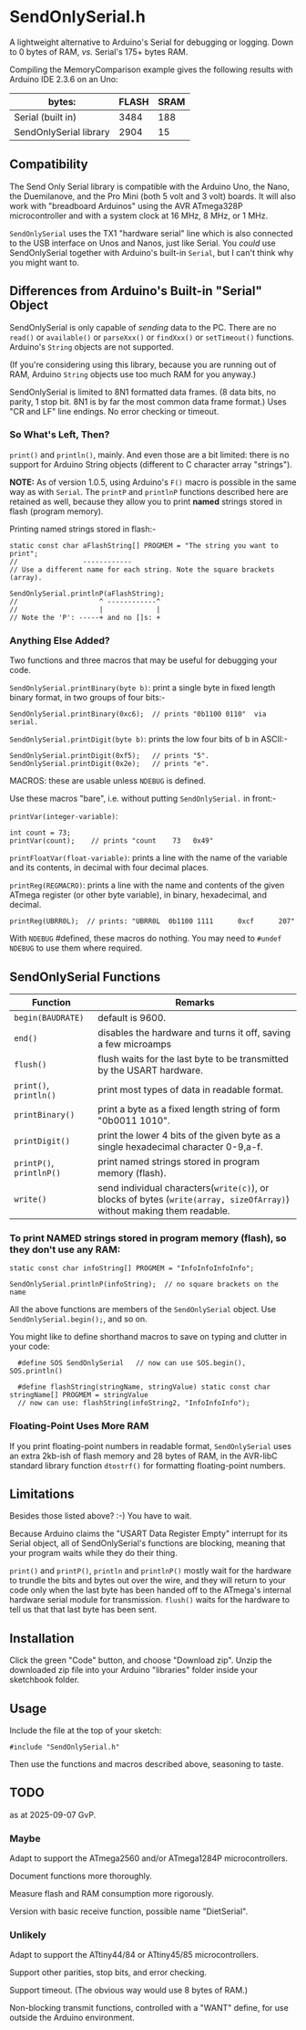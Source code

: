 # SendOnlySerial.h

A lightweight alternative to Arduino's Serial for debugging or logging. Down to 0 bytes of RAM, *vs.* Serial's 175+ bytes RAM.

Compiling the MemoryComparison example gives the following results with Arduino IDE 2.3.6 on an Uno:


|        bytes:        |FLASH|SRAM|
|----------------------|-----|----|
|Serial (built in)     |3484 | 188|
|SendOnlySerial library|2904 |  15|


## Compatibility

The Send Only Serial library is compatible with the Arduino Uno, the Nano, the Duemilanove, and the Pro Mini (both 5 volt and 3 volt) boards. It will also work with "breadboard Arduinos" using the AVR ATmega328P microcontroller and with a system clock at 16 MHz, 8 MHz, or 1 MHz.

`SendOnlySerial` uses the TX1 "hardware serial" line which is also connected to the USB interface on Unos and Nanos, just like Serial.  You *could* use SendOnlySerial together with Arduino's built-in `Serial`, but I can't think why you might want to.


## Differences from Arduino's Built-in "Serial" Object

SendOnlySerial is only capable of *sending* data to the PC. There are no `read()` or `available()` or `parseXxx()` or `findXxx()` or `setTimeout()` functions. Arduino's `String` objects are not supported.

(If you're considering using this library, because you are running out of RAM, Arduino `String` objects use too much RAM for you anyway.)

SendOnlySerial is limited to 8N1 formatted data frames. (8 data bits, no parity, 1 stop bit. 8N1 is by far the most common data frame format.) Uses "CR and LF" line endings. No error checking or timeout.

### So What's Left, Then?

`print()` and `println()`, mainly. And even those are a bit limited: there is no support for Arduino String objects (different to C character array "strings").

**NOTE:** As of version 1.0.5, using Arduino's `F()` macro is possible in the same way as with `Serial`. The `printP` and `printlnP` functions described here are retained as well, because they allow you to print **named** strings stored in flash (program memory).

Printing named strings stored in flash:-


    static const char aFlashString[] PROGMEM = "The string you want to print";
    //                ------------
    // Use a different name for each string. Note the square brackets (array).

    SendOnlySerial.printlnP(aFlashString);
    //                    ^ ------------^
    //                    |             |
    // Note the 'P': -----+ and no []s: +


### Anything Else Added?

Two functions and three macros that may be useful for debugging your code.

`SendOnlySerial.printBinary(byte b)`: print a single byte in fixed length binary format, in two groups of four bits:-

    SendOnlySerial.printBinary(0xc6);  // prints "0b1100 0110"  via serial.

`SendOnlySerial.printDigit(byte b)`: prints the low four bits of b in ASCII:-

    SendOnlySerial.printDigit(0xf5);   // prints "5".
    SendOnlySerial.printDigit(0x2e);   // prints "e".


MACROS: these are usable unless `NDEBUG` is defined.

Use these macros "bare", i.e. without putting `SendOnlySerial.` in front:-

`printVar(integer-variable)`:

    int count = 73;
    printVar(count);    // prints "count    73   0x49"

`printFloatVar(float-variable)`: prints a line with the name of the variable and its contents, in decimal with four decimal places.

`printReg(REGMACRO)`: prints a line with the name and contents of the given ATmega register (or other byte variable), in binary, hexadecimal, and decimal.

    printReg(UBRR0L);  // prints: "UBRR0L  0b1100 1111      0xcf      207"

With `NDEBUG` #defined, these macros do nothing. You may need to `#undef NDEBUG` to use them where required.


## SendOnlySerial Functions

|Function              |Remarks                                                                                 |
|----------------------|----------------------------------------------------------------------------------------|
|`begin(BAUDRATE)`     |default is  9600.                                                                       |
|`end()`               |disables the hardware and turns it off, saving a few microamps                          |
|`flush()`             |flush waits for the last byte to be transmitted by the USART hardware.                  |
|`print()`, `println()`|print most types of data in readable format.                                            |
|`printBinary()`       |print a byte as a fixed length string of form "0b0011 1010".                            |
|`printDigit()`        |print the lower 4 bits of the given byte as a single hexadecimal character 0-9,a-f.     |
|`printP()`, `printlnP()`|print named strings stored in program memory (flash).                                       |
|`write()`             |send individual characters(`write(c)`), or blocks of bytes (`write(array, sizeOfArray)`) without making them readable.|


### To print NAMED strings stored in program memory (flash), so they don't use any RAM:

    static const char infoString[] PROGMEM = "InfoInfoInfoInfo";

    SendOnlySerial.printlnP(infoString);  // no square brackets on the name


All the above functions are members of the `SendOnlySerial` object. Use `SendOnlySerial.begin();`, and so on.

You might like to define shorthand macros to save on typing and clutter in your code:

      #define SOS SendOnlySerial   // now can use SOS.begin(), SOS.println()

      #define flashString(stringName, stringValue) static const char stringName[] PROGMEM = stringValue
      // now can use: flashString(infoString2, "InfoInfoInfo");


### Floating-Point Uses More RAM

If you print floating-point numbers in readable format, `SendOnlySerial` uses an extra 2kb-ish of flash memory and 28 bytes of RAM, in the AVR-libC standard library function `dtostrf()` for formatting floating-point numbers.

## Limitations

Besides those listed above? :-)  You have to wait.

Because Arduino claims the "USART Data Register Empty" interrupt for its Serial object, all of SendOnlySerial's functions are blocking, meaning that your program waits while they do their thing.

`print()` and `printP()`, `println` and `printlnP()` mostly wait for the hardware to trundle the bits and bytes out over the wire, and they will return to your code only when the last byte has been handed off to the ATmega's internal hardware serial module for transmission. `flush()` waits for the hardware to tell us that that last byte has been sent.

## Installation

Click the green "Code" button, and choose "Download zip".  Unzip the downloaded zip file into your Arduino "libraries" folder inside your sketchbook folder.

## Usage

Include the file at the top of your sketch:

    #include "SendOnlySerial.h"

Then use the functions and macros described above, seasoning to taste.

## TODO

as at 2025-09-07  GvP.

### Maybe

Adapt to support the ATmega2560 and/or ATmega1284P microcontrollers.

Document functions more thoroughly.

Measure flash and RAM consumption more rigorously.

Version with basic receive function, possible name "DietSerial".


### Unlikely

Adapt to support the ATtiny44/84 or ATtiny45/85 microcontrollers.

Support other parities, stop bits, and error checking.

Support timeout. (The obvious way would use 8 bytes of RAM.)

Non-blocking transmit functions, controlled with a "WANT" define, for use outside the Arduino environment.
